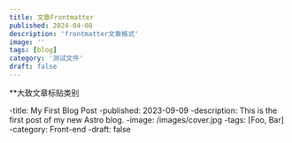 ```yaml
---
title: 文章Frontmatter
published: 2024-04-08
description: 'frontmatter文章格式'
image: ''
tags: [blog]
category: '测试文件'
draft: false 
---
```


**大致文章标贴类别

-title: My First Blog Post
-published: 2023-09-09
-description: This is the first post of my new Astro blog.
-image: /images/cover.jpg
-tags: [Foo, Bar]
-category: Front-end
-draft: false
```
